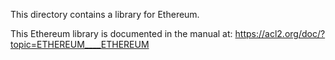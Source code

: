This directory contains a library for Ethereum.

This Ethereum library is documented in the manual at:
https://acl2.org/doc/?topic=ETHEREUM____ETHEREUM

